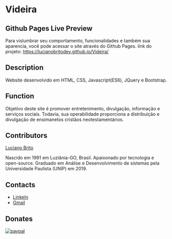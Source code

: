# Videira


## Github Pages Live Preview

Para vislumbrar seu comportamento, funcionalidades e também sua aparencia, você pode acessar o site através do Github Pages.
link do projeto: https://lucianobritodev.github.io/Videira/


## Description
Website desenvolvido em HTML, CSS, Javascript(ES6), JQuery e Bootstrap.


## Function

Objetivo deste site é promover entretenimento, divulgação, informação e serviços sociais. Todavia, sua operabilidade proporciona a distribuição e divulgação de ensimanetos cristãos neotestamentários.


## Contributors

[Luciano Brito](https://github.com/LucianoAparecidoBritoGuedes/)

Nascido em 1991 em Luziânia-GO, Brasil. Apaixonado por tecnologia e open-source. Graduado em Análise e Desenvolvimento de sistemas pela Universidade Paulista (UNIP) em 2019.


## Contacts

- [LinkeIn](https://www.linkedin.com/in/luciano-brito-76379374/)
- [Gmail](lucianobrito.dev@gmail.com)


## Donates

[![paypal](https://www.paypalobjects.com/en_US/i/btn/btn_donateCC_LG.gif)](https://www.paypal.com/cgi-bin/webscr?cmd=_s-xclic&hosted_button_id=RXA28WZH3XF4E)

